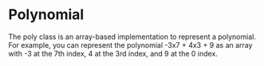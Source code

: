 # Polynomial
 The poly class is an array-based implementation to represent a polynomial. For example, you can represent the polynomial -3x7 + 4x3 + 9 as an array with -3 at the 7th index, 4 at the 3rd index, and 9 at the 0 index.
